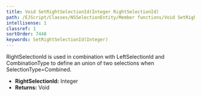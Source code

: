 ```yaml
---
title: Void SetRightSelectionId(Integer RightSelectionId)
path: /EJScript/Classes/NSSelectionEntity/Member functions/Void SetRightSelectionId(Integer p_0)
intellisense: 1
classref: 1
sortOrder: 7448
keywords: SetRightSelectionId(Integer)
---
```



RightSelectionId  is used in combination with LeftSelectionId and CombinationType to define an union of two selections when SelectionType=Combined.



* **RightSelectionId:** Integer
* **Returns:** Void


